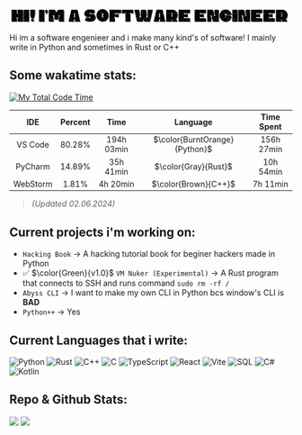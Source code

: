 <img src="Hi! Im a Software Engineer (2).gif">

Hi im a software engenieer and i make many kind's of software! I mainly write in Python and sometimes in Rust or C++

## Some wakatime stats:
[![My Total Code Time](https://wakatime.com/badge/user/018bd7d5-20a7-48f2-b2f1-7e6c6eb2c1f0.svg)](https://wakatime.com/@018bd7d5-20a7-48f2-b2f1-7e6c6eb2c1f0)

| IDE        | Percent     |  Time     | Language | Time Spent |
| :-: | :-: | :-: | :-: | :-: |
| VS Code    |      80.28% | 194h 03min | $`\color{BurntOrange}{Python}`$ | 156h 27min
| PyCharm    |      14.89% | 35h 41min | $`\color{Gray}{Rust}`$ | 10h 54min
| WebStorm   |       1.81% | 4h 20min | $`\color{Brown}{C++}`$ | 7h 11min

> *(Updated 02.06.2024)*

## Current projects i'm working on:

- `Hacking Book` -> A hacking tutorial book for beginer hackers made in Python
- ✅ $`\color{Green}{v1.0}`$ `VM Nuker (Experimental)` -> A Rust program that connects to SSH and runs command `sudo rm -rf /`
- `Abyss CLI` -> I want to make my own CLI in Python bcs window's CLI is **BAD**
- `Python++` -> Yes

## Current Languages that i write:

![Python](https://img.shields.io/badge/Python-3776AB?style=for-the-badge&logo=python&logoColor=white)
![Rust](https://img.shields.io/badge/Rust-000000?style=for-the-badge&logo=rust&logoColor=white)
![C++](https://img.shields.io/badge/C++-00599C?style=for-the-badge&logo=cplusplus&logoColor=white)
![C](https://img.shields.io/badge/C-00599C?style=for-the-badge&logo=c&logoColor=white)
![TypeScript](https://img.shields.io/badge/TypeScript-007ACC?style=for-the-badge&logo=typescript&logoColor=white)
![React](https://img.shields.io/badge/React-20232A?style=for-the-badge&logo=react&logoColor=61DAFB)
![Vite](https://img.shields.io/badge/Vite-646CFF?style=for-the-badge&logo=vite&logoColor=white)
![SQL](https://img.shields.io/badge/SQL-025E8C?style=for-the-badge&logo=postgresql&logoColor=white)
![C#](https://img.shields.io/badge/C%23-239120?style=for-the-badge&logo=c-sharp&logoColor=white)
![Kotlin](https://img.shields.io/badge/Kotlin-0095D5?style=for-the-badge&logo=kotlin&logoColor=white)


## Repo & Github Stats:

![](https://raw.githubusercontent.com/MatixAndr09/github-stats/master/generated/overview.svg#gh-dark-mode-only)
![](https://raw.githubusercontent.com/MatixAndr09/github-stats/master/generated/languages.svg#gh-dark-mode-only)
